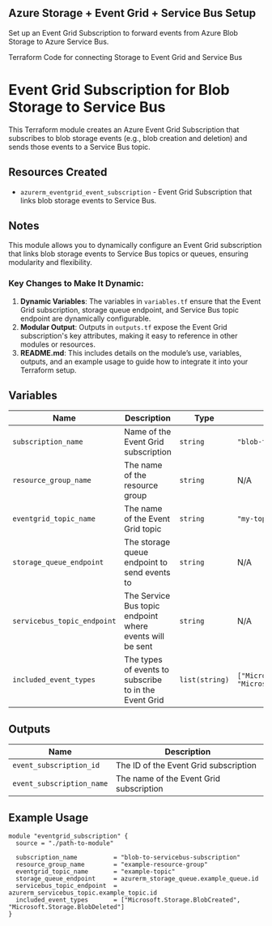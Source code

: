 ## Azure Storage + Event Grid + Service Bus Setup

Set up an Event Grid Subscription to forward events from Azure Blob Storage to Azure Service Bus.

Terraform Code for connecting Storage to Event Grid and Service Bus

# Event Grid Subscription for Blob Storage to Service Bus

This Terraform module creates an Azure Event Grid Subscription that subscribes to blob storage events (e.g., blob creation and deletion) and sends those events to a Service Bus topic.

## Resources Created

- `azurerm_eventgrid_event_subscription` - Event Grid Subscription that links blob storage events to Service Bus.


## Notes
This module allows you to dynamically configure an Event Grid subscription that links blob storage events to Service Bus topics or queues, ensuring modularity and flexibility.


### **Key Changes to Make It Dynamic:**
1. **Dynamic Variables**: The variables in `variables.tf` ensure that the Event Grid subscription, storage queue endpoint, and Service Bus topic endpoint are dynamically configurable.
2. **Modular Output**: Outputs in `outputs.tf` expose the Event Grid subscription's key attributes, making it easy to reference in other modules or resources.
3. **README.md**: This includes details on the module’s use, variables, outputs, and an example usage to guide how to integrate it into your Terraform setup.

## Variables

| Name                      | Description                                           | Type          | Default                           | Required |
|---------------------------|-------------------------------------------------------|---------------|-----------------------------------|----------|
| `subscription_name`        | Name of the Event Grid subscription                   | `string`      | `"blob-to-servicebus-subscription"`| No       |
| `resource_group_name`      | The name of the resource group                        | `string`      | N/A                               | Yes      |
| `eventgrid_topic_name`     | The name of the Event Grid topic                      | `string`      | `"my-topic"`                      | No       |
| `storage_queue_endpoint`   | The storage queue endpoint to send events to          | `string`      | N/A                               | Yes      |
| `servicebus_topic_endpoint`| The Service Bus topic endpoint where events will be sent | `string`  | N/A                               | Yes      |
| `included_event_types`     | The types of events to subscribe to in the Event Grid | `list(string)`| `["Microsoft.Storage.BlobCreated", "Microsoft.Storage.BlobDeleted"]` | No  |

## Outputs

| Name                     | Description                                        |
|--------------------------|----------------------------------------------------|
| `event_subscription_id`   | The ID of the Event Grid subscription              |
| `event_subscription_name` | The name of the Event Grid subscription            |

## Example Usage

```hcl
module "eventgrid_subscription" {
  source = "./path-to-module"

  subscription_name          = "blob-to-servicebus-subscription"
  resource_group_name        = "example-resource-group"
  eventgrid_topic_name       = "example-topic"
  storage_queue_endpoint     = azurerm_storage_queue.example_queue.id
  servicebus_topic_endpoint  = azurerm_servicebus_topic.example_topic.id
  included_event_types       = ["Microsoft.Storage.BlobCreated", "Microsoft.Storage.BlobDeleted"]
}
